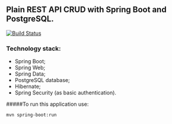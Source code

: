 ## Plain REST API CRUD with Spring Boot and PostgreSQL.

[![Build Status](https://travis-ci.org/OKaluzny/spring-boot-rest-api-postgresql.svg?branch=master)](https://travis-ci.org/OKaluzny/spring-boot-rest-api-postgresql)

### Technology stack:

* Spring Boot;
* Spring Web;
* Spring Data;
* PostgreSQL database;
* Hibernate;
* Spring Security (as basic authentication).

#####To run this application use:

```bash
mvn spring-boot:run
```
